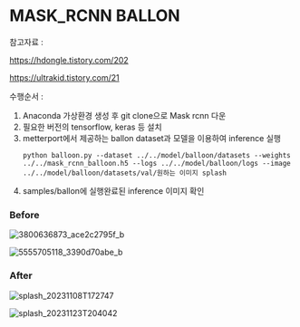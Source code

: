 # MASK_RCNN BALLON

참고자료 : 

https://hdongle.tistory.com/202

https://ultrakid.tistory.com/21

수행순서 :


1. Anaconda 가상환경 생성 후 git clone으로 Mask rcnn 다운
2. 필요한 버전의 tensorflow, keras 등 설치
3. metterport에서 제공하는 ballon dataset과 모델을 이용하여 inference 실행
   ```
   python balloon.py --dataset ../../model/balloon/datasets --weights ../../mask_rcnn_balloon.h5 --logs ../../model/balloon/logs --image ../../model/balloon/datasets/val/원하는 이미지 splash
   ```
5. samples/ballon에 실행완료된 inference 이미지 확인


### Before

![3800636873_ace2c2795f_b](https://github.com/matterport/Mask_RCNN/assets/103041130/ef170ae3-ef90-45f6-bbc3-bce5851fa4fc)

![5555705118_3390d70abe_b](https://github.com/matterport/Mask_RCNN/assets/103041130/a152406e-71cf-4371-8363-73478207a57b)

### After

![splash_20231108T172747](https://github.com/matterport/Mask_RCNN/assets/103041130/1a9b8196-3471-4f6f-a487-79219c88692d)

![splash_20231123T204042](https://github.com/matterport/Mask_RCNN/assets/103041130/31fc6b4c-98d2-4f8d-9549-b9620f7cf700)
